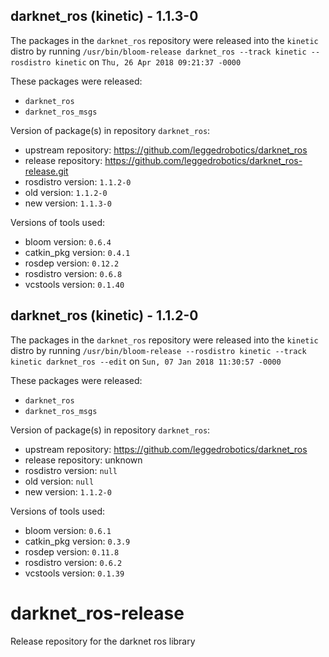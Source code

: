 ## darknet_ros (kinetic) - 1.1.3-0

The packages in the `darknet_ros` repository were released into the `kinetic` distro by running `/usr/bin/bloom-release darknet_ros --track kinetic --rosdistro kinetic` on `Thu, 26 Apr 2018 09:21:37 -0000`

These packages were released:
- `darknet_ros`
- `darknet_ros_msgs`

Version of package(s) in repository `darknet_ros`:

- upstream repository: https://github.com/leggedrobotics/darknet_ros
- release repository: https://github.com/leggedrobotics/darknet_ros-release.git
- rosdistro version: `1.1.2-0`
- old version: `1.1.2-0`
- new version: `1.1.3-0`

Versions of tools used:

- bloom version: `0.6.4`
- catkin_pkg version: `0.4.1`
- rosdep version: `0.12.2`
- rosdistro version: `0.6.8`
- vcstools version: `0.1.40`


## darknet_ros (kinetic) - 1.1.2-0

The packages in the `darknet_ros` repository were released into the `kinetic` distro by running `/usr/bin/bloom-release --rosdistro kinetic --track kinetic darknet_ros --edit` on `Sun, 07 Jan 2018 11:30:57 -0000`

These packages were released:
- `darknet_ros`
- `darknet_ros_msgs`

Version of package(s) in repository `darknet_ros`:

- upstream repository: https://github.com/leggedrobotics/darknet_ros
- release repository: unknown
- rosdistro version: `null`
- old version: `null`
- new version: `1.1.2-0`

Versions of tools used:

- bloom version: `0.6.1`
- catkin_pkg version: `0.3.9`
- rosdep version: `0.11.8`
- rosdistro version: `0.6.2`
- vcstools version: `0.1.39`


# darknet_ros-release
Release repository for the darknet ros library
